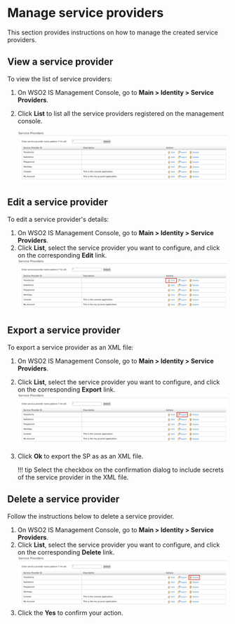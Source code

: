 # Manage service providers

This section provides instructions on how to manage the created service providers.

## View a service provider

To view the list of service providers:

1. On WSO2 IS Management Console, go to **Main > Identity > Service Providers**.
2. Click **List** to list all the service providers registered on the management console.

    ![sp-view](../../assets/img/guides/sp-view.png)

## Edit a service provider

To edit a service provider's details:

1. On WSO2 IS Management Console, go to **Main > Identity > Service Providers**.
2. Click **List**, select the service provider you want to configure, and click on the corresponding **Edit** link.
    ![edit-sp](../../assets/img/guides/edit-sp.png)

## Export a service provider

To export a service provider as an XML file:

1. On WSO2 IS Management Console, go to **Main > Identity > Service Providers**.
2. Click **List**, select the service provider you want to configure, and click on the corresponding **Export** link.
    ![export-sp](../../assets/img/guides/export-sp.png)
3. Click **Ok** to export the SP as as an XML file.

    !!! tip
        Select the checkbox on the confirmation dialog to include secrets of the service provider in the XML file.

## Delete a service provider

Follow the instructions below to delete a service provider.

1. On WSO2 IS Management Console, go to **Main > Identity > Service Providers**.
2. Click **List**, select the service provider you want to configure, and click on the corresponding **Delete** link.  
    ![delete-sp](../../assets/img/guides/delete-sp.png)
3. Click the **Yes** to confirm your action.  

